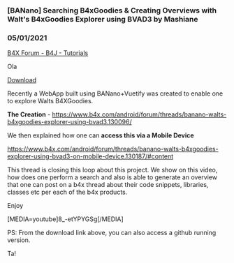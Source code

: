 ### [BANano] Searching B4xGoodies & Creating Overviews with Walt's B4xGoodies Explorer using BVAD3 by Mashiane
### 05/01/2021
[B4X Forum - B4J - Tutorials](https://www.b4x.com/android/forum/threads/130319/)

Ola  
  
[Download](https://github.com/Mashiane/Walts-B4XGoodies-using-BVAD3)  
  
Recently a WebApp built using BANano+Vuetify was created to enable one to explore Walts B4XGoodies.  
  
**The Creation** - <https://www.b4x.com/android/forum/threads/banano-walts-b4xgoodies-explorer-using-bvad3.130096/>  
  
We then explained how one can **access this via a Mobile Device**  
  
<https://www.b4x.com/android/forum/threads/banano-walts-b4xgoodies-explorer-using-bvad3-on-mobile-device.130187/#content>  
  
This thread is closing this loop about this project. We show on this video, how does one perform a search and also is able to generate an overview that one can post on a b4x thread about their code snippets, libraries, classes etc per each of the b4x products.  
  
Enjoy  
  
[MEDIA=youtube]8\_-etYPYGSg[/MEDIA]  
  
  
PS: From the download link above, you can also access a github running version.  
  
Ta!